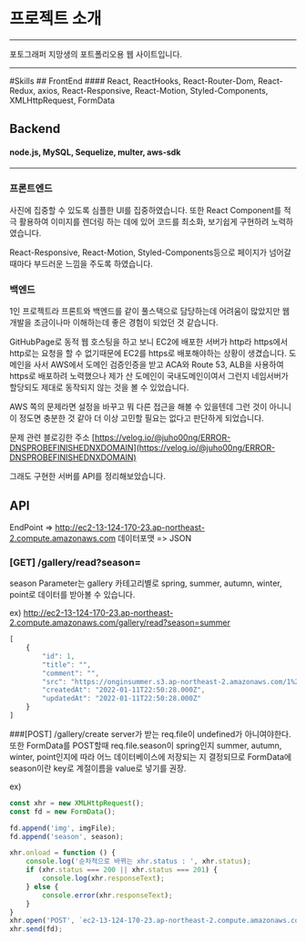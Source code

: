 # 프로젝트 소개
<hr>
포토그래퍼 지망생의 포트폴리오용 웹 사이트입니다.

<hr>
#Skills
## FrontEnd
#### React, ReactHooks, React-Router-Dom, React-Redux, axios, React-Responsive, React-Motion, Styled-Components, XMLHttpRequest, FormData

## Backend
####  node.js, MySQL, Sequelize, multer, aws-sdk

<hr>

### 프론트엔드
사진에 집중할 수 있도록 심플한 UI를 집중하였습니다. 또한 React Component를 적극 활용하여 이미지를 렌더링
하는 데에 있어 코드를 최소화, 보기쉽게 구현하려 노력하였습니다.

React-Responsive, React-Motion, Styled-Components등으로 페이지가 넘어갈때마다 부드러운 느낌을
주도록 하였습니다.

### 백엔드
1인 프로젝트라 프론트와 백엔드를 같이 풀스택으로 담당하는데 어려움이 많았지만 웹 개발을 조금이나마 이해하는데
좋은 경험이 되었던 것 같습니다.

GitHubPage로 동적 웹 호스팅을 하고 보니 EC2에 배포한 서버가 http라 https에서 http로는 요청을 할 수
없기때문에 EC2를 https로 배포해야하는 상황이 생겼습니다. 도메인을 사서 AWS에서 도메인 검증인증을 받고 ACA와
Route 53, ALB을 사용하여 https로 배포하려 노력했으나 제가 산 도메인이 국내도메인이여서 그런지 네임서버가 할당되도
제대로 동작되지 않는 것을 볼 수 있었습니다.

AWS 쪽의 문제라면 설정을 바꾸고 뭐 다른 접근을 해볼 수 있을텐데 그런 것이 아니니 이 정도면 충분한 것 같아 더 이상
고민할 필요는 없다고 판단하게 되었습니다.

문제 관련 블로깅한 주소 [https://velog.io/@juho00ng/ERROR-DNSPROBEFINISHEDNXDOMAIN](https://velog.io/@juho00ng/ERROR-DNSPROBEFINISHEDNXDOMAIN)

그래도 구현한 서버를 API를 정리해보았습니다.

## API
EndPoint => http://ec2-13-124-170-23.ap-northeast-2.compute.amazonaws.com
데이터포맷 => JSON

### [GET] /gallery/read?season=
season Parameter는 gallery 카테고리별로 spring, summer, autumn, winter, point로
데이터를 받아볼 수 있습니다.

ex) http://ec2-13-124-170-23.ap-northeast-2.compute.amazonaws.com/gallery/read?season=summer

```js
[
    {
        "id": 1,
        "title": "",
        "comment": "",
        "src": "https://onginsummer.s3.ap-northeast-2.amazonaws.com/1%20%E1%84%87%E1%85%A9%E1%86%A8%E1%84%89%E1%85%A1%E1%84%87%E1%85%A9%E1%86%AB.jpg",
        "createdAt": "2022-01-11T22:50:28.000Z",
        "updatedAt": "2022-01-11T22:50:28.000Z"
    }
]
```

###[POST] /gallery/create
server가 받는 req.file이 undefined가 아니여야한다. 또한 FormData를 POST할때
req.file.season이 spring인지 summer, autumn, winter, point인지에 따라 어느 데이터베이스에
저장되는 지 결정되므로 FormData에 season이란 key로 계절이름을 value로 넣기를 권장.

ex)

```js
const xhr = new XMLHttpRequest();
const fd = new FormData();

fd.append('img', imgFile);
fd.append('season', season);

xhr.onload = function () {
    console.log('순차적으로 바뀌는 xhr.status : ', xhr.status);
    if (xhr.status === 200 || xhr.status === 201) {
        console.log(xhr.responseText);
    } else {
        console.error(xhr.responseText);
    }
}
xhr.open('POST', `ec2-13-124-170-23.ap-northeast-2.compute.amazonaws.com:80/gallery/create`)
xhr.send(fd);
```
